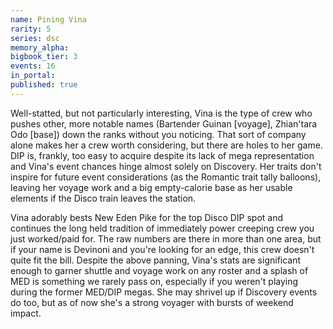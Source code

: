 ```yaml
---
name: Pining Vina
rarity: 5
series: dsc
memory_alpha:
bigbook_tier: 3
events: 16
in_portal:
published: true
---
```


Well-statted, but not particularly interesting, Vina is the type of crew who pushes other, more notable names (Bartender Guinan [voyage], Zhian'tara Odo [base]) down the ranks without you noticing. That sort of company alone makes her a crew worth considering, but there are holes to her game. DIP is, frankly, too easy to acquire despite its lack of mega representation and Vina's event chances hinge almost solely on Discovery. Her traits don't inspire for future event considerations (as the Romantic trait tally balloons), leaving her voyage work and a big empty-calorie base as her usable elements if the Disco train leaves the station.

Vina adorably bests New Eden Pike for the top Disco DIP spot and continues the long held tradition of immediately power creeping crew you just worked/paid for. The raw numbers are there in more than one area, but if your name is Devinoni and you're looking for an edge, this crew doesn't quite fit the bill. Despite the above panning, Vina's stats are significant enough to garner shuttle and voyage work on any roster and a splash of MED is something we rarely pass on, especially if you weren't playing during the former MED/DIP megas. She may shrivel up if Discovery events do too, but as of now she's a strong voyager with bursts of weekend impact.
